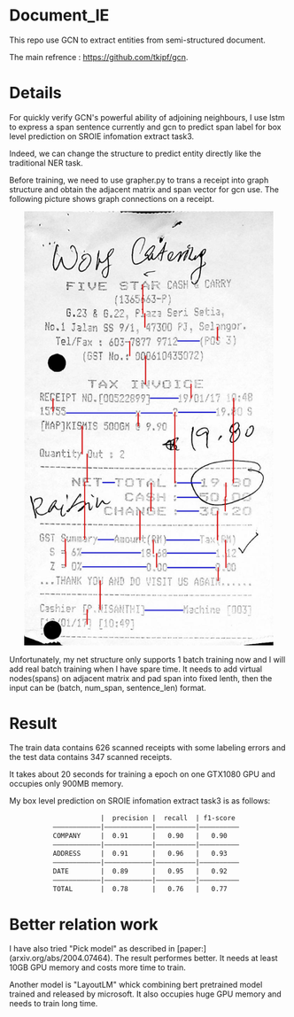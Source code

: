 # Document_IE

This repo use GCN to extract entities from semi-structured document.     

The main refrence : https://github.com/tkipf/gcn.     

# Details
For quickly verify GCN's powerful ability of adjoining neighbours, I use lstm to express a span sentence currently and gcn to predict span label for box level prediction on SROIE infomation extract task3.       

Indeed, we can change the structure to predict entity directly like the traditional NER task.        

Before training, we need to use grapher.py to trans a receipt into graph structure and obtain the adjacent matrix and span vector for gcn use. The following picture shows graph connections on a receipt.   

<div align="center">
    <img src="https://github.com/lulia0228/Document_IE/blob/master/graph/grapher_outputs/graph_X51006401836.png" width="450px">
</div>   


Unfortunately, my net structure only supports 1 batch training now and I will add real batch training when I have spare time. It needs to add virtual nodes(spans) on adjacent matrix and pad span into fixed lenth, then the input can be (batch, num_span, sentence_len) format.     

# Result 
The train data contains 626 scanned receipts with some labeling errors and the test data contains 347 scanned receipts. 

It takes about 20 seconds for training a epoch on one GTX1080 GPU and occupies only 900MB memory.     

My box level prediction on SROIE infomation extract task3 is as follows:    

                           |  precision |  recall  | f1-score   
               ————————————|————————————|——————————|——————————
               COMPANY     |  0.91      |   0.90   |   0.90  
               ————————————|————————————|——————————|——————————
               ADDRESS     |  0.91      |   0.96   |   0.93    
               ————————————|————————————|——————————|——————————
               DATE        |  0.89      |   0.95   |   0.92       
               ————————————|————————————|——————————|——————————
               TOTAL       |  0.78      |   0.76   |   0.77    
      
# Better relation work 
I have also tried "Pick model"  as described in [paper:] (arxiv.org/abs/2004.07464). The result performes better. It needs at least 10GB GPU memory and costs more time to train.    

Another model is "LayoutLM" whick combining bert pretrained model trained and released by microsoft. It also occupies huge GPU memory and needs to train long time.   

